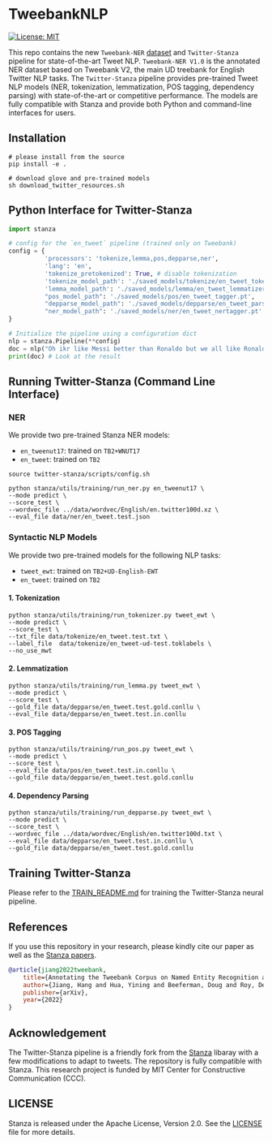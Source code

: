 # TweebankNLP
[![License: MIT](https://img.shields.io/badge/License-MIT-yellow.svg)](https://opensource.org/licenses/MIT)

This repo contains the new `Tweebank-NER` [dataset](./Tweebank-NER-v1.0) and `Twitter-Stanza` pipeline for state-of-the-art Tweet NLP. `Tweebank-NER V1.0` is the annotated NER dataset based on Tweebank V2, the main UD treebank for English Twitter NLP tasks. The `Twitter-Stanza` pipeline provides pre-trained Tweet NLP models (NER, tokenization, lemmatization, POS tagging, dependency parsing) with state-of-the-art or competitive performance. The models are fully compatible with Stanza and provide both Python and command-line interfaces for users.  


## Installation

```
# please install from the source
pip install -e .

# download glove and pre-trained models
sh download_twitter_resources.sh
```

## Python Interface for Twitter-Stanza

```python
import stanza

# config for the `en_tweet` pipeline (trained only on Tweebank)
config = {
          'processors': 'tokenize,lemma,pos,depparse,ner',
          'lang': 'en',
          'tokenize_pretokenized': True, # disable tokenization
          'tokenize_model_path': './saved_models/tokenize/en_tweet_tokenizer.pt',
          'lemma_model_path': './saved_models/lemma/en_tweet_lemmatizer.pt',
          "pos_model_path": './saved_models/pos/en_tweet_tagger.pt',
          "depparse_model_path": './saved_models/depparse/en_tweet_parser.pt',
          "ner_model_path": './saved_models/ner/en_tweet_nertagger.pt'
}

# Initialize the pipeline using a configuration dict
nlp = stanza.Pipeline(**config)
doc = nlp("Oh ikr like Messi better than Ronaldo but we all like Ronaldo more")
print(doc) # Look at the result
```

## Running Twitter-Stanza (Command Line Interface)

### NER

We provide two pre-trained Stanza NER models:
- `en_tweenut17`: trained on `TB2+WNUT17`
- `en_tweet`: trained on `TB2`

```
source twitter-stanza/scripts/config.sh

python stanza/utils/training/run_ner.py en_tweenut17 \
--mode predict \
--score_test \
--wordvec_file ../data/wordvec/English/en.twitter100d.xz \
--eval_file data/ner/en_tweet.test.json
```

### Syntactic NLP Models

We provide two pre-trained models for the following NLP tasks:
- `tweet_ewt`: trained on `TB2+UD-English-EWT`
- `en_tweet`: trained on `TB2`

#### 1. Tokenization
```
python stanza/utils/training/run_tokenizer.py tweet_ewt \
--mode predict \
--score_test \
--txt_file data/tokenize/en_tweet.test.txt \
--label_file  data/tokenize/en_tweet-ud-test.toklabels \
--no_use_mwt 
```

#### 2. Lemmatization
```
python stanza/utils/training/run_lemma.py tweet_ewt \
--mode predict \
--score_test \
--gold_file data/depparse/en_tweet.test.gold.conllu \
--eval_file data/depparse/en_tweet.test.in.conllu 
```

#### 3. POS Tagging
```
python stanza/utils/training/run_pos.py tweet_ewt \
--mode predict \
--score_test \
--eval_file data/pos/en_tweet.test.in.conllu \
--gold_file data/depparse/en_tweet.test.gold.conllu 
```

#### 4. Dependency Parsing

``` 
python stanza/utils/training/run_depparse.py tweet_ewt \
--mode predict \
--score_test \
--wordvec_file ../data/wordvec/English/en.twitter100d.txt \
--eval_file data/depparse/en_tweet.test.in.conllu \
--gold_file data/depparse/en_tweet.test.gold.conllu 
```

## Training Twitter-Stanza

Please refer to the [TRAIN_README.md](./TRAIN_README.md) for training the Twitter-Stanza neural pipeline.

## References

If you use this repository in your research, please kindly cite our paper as well as the [Stanza papers](https://github.com/stanfordnlp/stanza). 

```bibtex
@article{jiang2022tweebank,
    title={Annotating the Tweebank Corpus on Named Entity Recognition and Building NLP Models for Social Media Analysis},
    author={Jiang, Hang and Hua, Yining and Beeferman, Doug and Roy, Deb},
    publisher={arXiv},
    year={2022}
}
```

## Acknowledgement

The Twitter-Stanza pipeline is a friendly fork from the [Stanza](https://github.com/stanfordnlp/stanza) libaray with a few modifications to adapt to tweets. The repository is fully compatible with Stanza. This research project is funded by MIT Center for Constructive Communication (CCC).

## LICENSE

Stanza is released under the Apache License, Version 2.0. See the [LICENSE](./LICENSE) file for more details.

